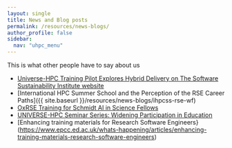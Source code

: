 ```yaml
---
layout: single  
title: News and Blog posts
permalink: /resources/news-blogs/
author_profile: false
sidebar:
  nav: "uhpc_menu"
---
```


This is what other people have to say about us

 - [Universe-HPC Training Pilot Explores Hybrid Delivery on The Software Sustainability Institute website](https://www.software.ac.uk/blog/universe-hpc-training-pilot-explores-hybrid-delivery)
 - [International HPC Summer School and the Perception of the RSE Career Paths]({{ site.baseurl }}/resources/news-blogs/ihpcss-rse-wf)
 - [OxRSE Training for Schmidt AI in Science Fellows](https://blog.oxrse.uk/blog/oxrse-training-for-schmidt-ai-in-science-fellows/)
 - [UNIVERSE-HPC Seminar Series: Widening Participation in Education](https://www.software.ac.uk/blog/universe-hpc-seminar-series-widening-participation-education)
 - [Enhancing training materials for Research Software Engineers}(https://www.epcc.ed.ac.uk/whats-happening/articles/enhancing-training-materials-research-software-engineers)
